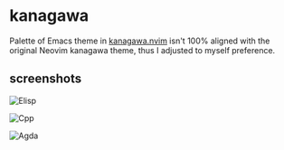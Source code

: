 # kanagawa
Palette of Emacs theme in [kanagawa.nvim](https://github.com/rebelot/kanagawa.nvim) isn't 100% aligned with the original Neovim kanagawa theme, thus I adjusted to myself preference.

## screenshots
![Elisp](https://github.com/Meritamen/kanagawa/blob/main/screenshots/Elisp.png)

![Cpp](https://github.com/Meritamen/kanagawa/blob/main/screenshots/Cpp.png)

![Agda](https://github.com/Meritamen/kanagawa/blob/main/screenshots/Agda.png)